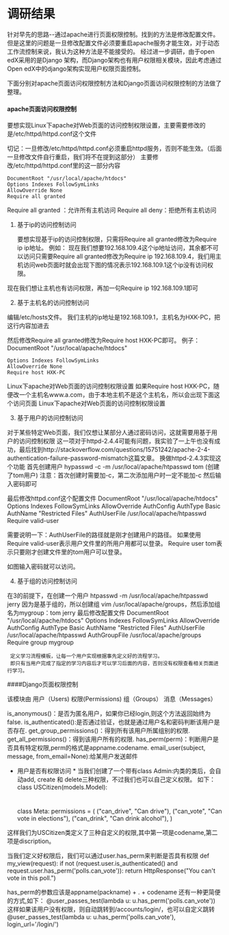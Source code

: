 # 调研结果


  针对早先的思路--通过apache进行页面权限控制。找到的方法是修改配置文件。但是这里的问题是一旦修改配置文件必须要重启apache服务才能生效，对于动态工作流控制来说，我认为这种方法是不能接受的。
  经过进一步调研，由于open edX采用的是Django 架构，而Django架构也有用户权限相关模块，因此考虑通过Open edX中的django架构实现用户权限页面控制。

  下面分别对apache页面访问权限控制方法和Django页面访问权限控制的方法做了整理。


 
#### apache页面访问权限控制

 要想实现Linux下apache对Web页面的访问控制权限设置，主要需要修改的是/etc/httpd/httpd.conf这个文件

切记：一旦修改/etc/httpd/httpd.conf必须重启httpd服务，否则不能生效。（后面一旦修改文件自行重启，我们将不在提到这部分）
主要修改/etc/httpd/httpd.conf里的这一部分内容

    DocumentRoot "/usr/local/apache/htdocs"
    Options Indexes FollowSymLinks
    AllowOverride None
    Require all granted
 

   Require all granted ：允许所有主机访问
   Require all deny：拒绝所有主机访问
   
1. 基于ip的访问控制访问
   
   要想实现基于ip的访问控制权限，只需将Require all granted修改为Require ip ip地址。
   例如：
  现在我们想要192.168.109.4这个ip地址访问，其余都不可以访问只需要Require all granted修改为Require ip 192.168.109.4，我们用主机访问web页面时就会出现下图的情况表示192.168.109.1这个ip没有访问权限。

  现在我们想让主机也有访问权限，再加一句Require ip 192.168.109.1即可

2. 基于主机名的访问控制访问

编辑/etc/hosts文件。
我们主机的ip地址是192.168.109.1，主机名为HXK-PC，把这行内容加进去

然后修改Require all granted修改为Require host HXK-PC即可。
例子：
DocumentRoot "/usr/local/apache/htdocs"
 
    Options Indexes FollowSymLinks
    AllowOverride None
    Require host HXK-PC
 
Linux下apache对Web页面的访问控制权限设置
如果Require host HXK-PC，随便改一个主机名www.a.com，由于本地主机不是这个主机名，所以会出现下面这个访问页面
Linux下apache对Web页面的访问控制权限设置

 3. 基于用户的访问控制访问

对于某些特定Web页面，我们仅想让某部分人通过密码访问，这就需要用基于用户的访问控制权限
这一项对于httpd-2.4.4可能有问题，我实验了一上午也没有成功，最后找到http://stackoverflow.com/questions/15751242/apache-2-4-authentication-failure-password-mismatch这篇文章。
换做httpd-2.4.3实现这个功能
首先创建用户
hypasswd -c -m /usr/local/apache/htpasswd tom  (创建了tom用户)
注意：首次创建时需要加-c，第二次添加用户时一定不能加-c
然后输入密码即可

最后修改httpd.conf这个配置文件
DocumentRoot "/usr/local/apache/htdocs"
    Options Indexes FollowSymLinks
      AllowOverride AuthConfig
     AuthType Basic
     AuthName "Restricted Files"
     AuthUserFile /usr/local/apache/htpasswd
     Require valid-user
 
需要说明一下：AuthUserFile的路径就是刚才创建用户的路径。
如果使用 Require valid-user表示用户文件里的所用户用都可以登录。
Require user tom表示只要刚才创建文件里的tom用户可以登录。

如图输入密码就可以访问。

 4. 基于组的访问控制访问

在3的前提下，在创建一个用户
htpasswd -m /usr/local/apache/htpasswd jerry
因为是基于组的，所以创建组
vim /usr/local/apache/groups，然后添加组名为mygroup：tom jerry
最后修改配置文件
DocumentRoot "/usr/local/apache/htdocs"
    Options Indexes FollowSymLinks
      AllowOverride AuthConfig
     AuthType Basic
     AuthName "Restricted Files"
     AuthUserFile /usr/local/apache/htpasswd
     AuthGroupFile /usr/local/apache/groups
     Require group mygroup 
     
     
     
     定义学习流程模板，让每一个用户实现根据事先定义好的流程学习。
     即只有当用户完成了指定的学习内容后才可以学习后面的内容，否则没有权限查看相关页面进行学习。
     
####Django页面权限控制

该模块由
用户（Users)
权限(Permissions)
组（Groups）
消息（Messages）

is_anonymous()：是否为匿名用户，如果你已经login,则这个方法返回始终为false.
is_authenticated():是否通过验证，也就是通过用户名和密码判断该用户是否存在.
get_group_permissions()：得到所有该用户所属组别的权限.
get_all_permissions()：得到该用户所有的权限.
has_perm(perm)：判断用户是否具有特定权限,perm的格式是appname.codename.
email_user(subject, message, from_email=None):给某用户发送邮件

* 用户是否有权限访问 *
当我们创建了一个带有class Admin:内类的类后，会自动add, create 和 delete三种权限，不过我们也可以自己定义权限。
如下：
class USCitizen(models.Model):
    # 
    class Meta:
        permissions = (
            ("can_drive", "Can drive"),
            ("can_vote", "Can vote in elections"),
            ("can_drink", "Can drink alcohol"),
        )

这样我们为USCitizen类定义了三种自定义的权限,其中第一项是codename,第二项是discription。  

当我们定义好权限后，我们可以通过user.has_perm来判断是否具有权限
def my_view(request):
    if not (request.user.is_authenticated() and request.user.has_perm('polls.can_vote')):
        return HttpResponse("You can't vote in this poll.")

has_perm的参数应该是appname(packname) + . + codename
还有一种更简便的方式,如下：
@user_passes_test(lambda u: u.has_perm('polls.can_vote'))
这样如果该用户没有权限，则自动跳转到/accounts/login/，也可以自定义跳转
@user_passes_test(lambda u: u.has_perm('polls.can_vote'), login_url='/login/')

